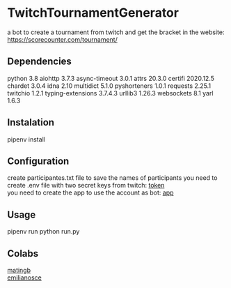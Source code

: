 # TwitchTournamentGenerator

a bot to create a tournament from twitch and get the bracket in the website: https://scorecounter.com/tournament/
  
## Dependencies
python 3.8
aiohttp 3.7.3
async-timeout 3.0.1
attrs 20.3.0
certifi 2020.12.5
chardet 3.0.4
idna 2.10
multidict 5.1.0
pyshorteners 1.0.1
requests 2.25.1
twitchio 1.2.1
typing-extensions 3.7.4.3
urllib3 1.26.3
websockets 8.1
yarl 1.6.3
  
## Instalation
pipenv install
  
## Configuration
create participantes.txt file to save the names of participants
you need to create .env file with two secret keys from twitch:
[token](https://twitchapps.com/tmi/)  
you need to create the app to use the account as bot:
[app](https://dev.twitch.tv/console/apps/create)
  
## Usage
pipenv run python run.py  
  
## Colabs
[matingb](https://twitter.com/Matias_Garcia00)  
[emilianosce](https://twitter.com/emilianosce)  
  